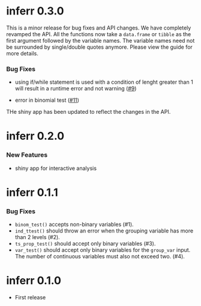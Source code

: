 # inferr 0.3.0

This is a minor release for bug fixes and API changes. We have completely revamped the API. All the functions now take a `data.frame` or `tibble` as the first argument followed by the variable names. The variable names need not be surrounded by single/double quotes anymore. Please view the guide for more details.

### Bug Fixes

- using if/while statement is used with a condition of lenght greater than 1 will result in a runtime error and not warning  ([#9](https://github.com/rsquaredacademy/inferr/issues/9))

- error in binomial test ([#11](https://github.com/rsquaredacademy/inferr/issues/11))

THe shiny app has been updated to reflect the changes in the API.

# inferr 0.2.0

### New Features

- shiny app for interactive analysis

# inferr 0.1.1

### Bug Fixes

* `binom_test()` accepts non-binary variables (#1).
* `ind_ttest()` should throw an error when the grouping variable has more than 2 levels (#2).
* `ts_prop_test()` should accept only binary variables (#3).
* `var_test()`  should accept only binary variables for the `group_var` input. The number of continuous variables must also not exceed two. (#4).

# inferr 0.1.0

* First release
